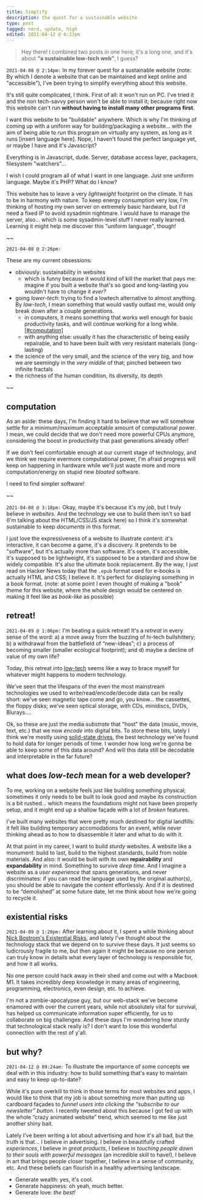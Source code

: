 ```yaml
---
title: Simplify
description: the quest for a sustainable website
type: post
tagged: nerd, update, high
edited: 2021-04-12 @ 6:23pm
---
```


> Hey there! I combined two posts in one here; it's a long one, and it's about **“a sustainable low-tech web”**, I guess?

`2021-04-08 @ 2:14pm:` In my forever quest for a sustainable website (note: By which I denote a website that can be maintained and kept online and "accessible"), I've been trying to simplify everything about this website.

It's still quite complicated, I think. First of all: it won't run on PC. I've tried it and the non tech-savvy person won't be able to install it; because right now this website can't run **without having to install many other programs first**.

I want this website to be "buildable" anywhere. Which is why I'm thinking of coming up with a uniform way for building/packaging a website... with the aim of being able to _run_ this program on virtually any system, as long as it runs [insert language here]. Nope, I haven't found the perfect language yet, or maybe I have and it's Javascript?

Everything is in Javascript, dude. Server, database access layer, packagers, filesystem "watchers"...

I wish I could program all of what I want in one language. Just one uniform language. Maybe it's PHP? What do I know?

This website has to leave a very _lightweight_ footprint on the climate. It has to be in harmony with nature. To keep energy consumption very low, I'm thinking of hosting my own server on extremely basic hardware, but I'd need a fixed IP to avoid sysadmin nightmare. I would have to manage the server, also... which is some sysadmin-level stuff I never really learned. Learning it might help me discover this "uniform language", though!


~~

`2021-04-08 @ 2:26pm:`

These are my current obsessions:

* obviously: sustainability in websites
  - which is funny because it would kind of kill the market that pays me: imagine if you built a website that's so good and long-lasting you wouldn't have to change it _ever?_
* going _lower-tech_: trying to find a lowtech alternative to almost anything. By _low-tech_, I mean something that would vastly outlast me, would only break down after a couple generations.
  - in computers, it means something that works well enough for basic productivity tasks, and will continue working for a long while.[[#computation]](#computation)
  - with anything else: usually it has the characteristic of being easily repairable, and to have been built with very resistant materials (long-lasting)
* the science of the very small, and the science of the very big, and how we are seemingly in the _very middle_ of that; pinched between two infinite fractals
* the richness of the human condition, its diversity, its depth

~~

## computation

As an aside: these days, I'm finding it hard to believe that we will somehow settle for a minimum/maximum acceptable amount of computational power. I mean, we could decide that we don't need more powerful CPUs anymore, considering the boost in productivity that past generations already offer!

If we don't feel comfortable enough at our current stage of technology, and we think we require evermore computational power, I'm afraid progress will keep on happening in hardware while we'll just waste more and more computation/energy on stupid new _bloated_ software.

I need to find simpler software!

~~

`2021-04-08 @ 3:18pm:` Okay, maybe it's because it's my _job_, but I truly believe in _websites_. And the technology we use to build them isn't so bad (I'm talking about the HTML/CSS/JS stack here) so I think it's somewhat sustainable to keep _documents_ in this format.

I just love the expressiveness of a website to illustrate content: it's interactive, it can become a game, it's a discovery. It pretends to be "software", but it's actually more than software. It's open, it's accessible, it's supposed to be lightweight, it's supposed to be a standard and show be widely compatible. It's also the ultimate book replacement. By the way, I just read on Hacker News today that the `.epub` format used for e-books is actually HTML and CSS; I believe it. It's perfect for displaying something in a book format. (note: at some point I even thought of making a "book" theme for this website, where the whole design would be centered on making it feel like as _book-like_ as possible)

## retreat!

`2021-04-09 @ 1:06pm:` I'm beating a quick retreat! It's a _retreat_ in every sense of the word: a) a move away from the buzzing of hi-tech bullshittery; b) a withdrawal from the battlefield of “new-ideas”; c) a process of becoming smaller (smaller ecological footprint); and d) maybe a decline of value of my own life?

Today, this retreat into [low-tech](https://en.wikipedia.org/wiki/Low_technology) seems like a way to brace myself for whatever might happens to modern technology.

We've seen that the lifespans of the even the most mainstream technologies we used to write/read/encode/decode data can be really short: we've seen magnetic tape come and go, you know... the cassettes, the floppy disks; we've seen optical storage, with CDs, minidiscs, DVDs, Blurays....

Ok, so these are just the media _substrate_ that "host" the data (music, movie, text, etc.) that we now _encode_ into digital bits. To store these bits, lately I think we're mostly using [solid-state drives](https://en.wikipedia.org/wiki/Solid-state_drive), the best technology we've found to hold data for longer periods of time. I wonder how long we're gonna be able to keep some of this data around? And will this data still be decodable and interpretable in the far future?

## what does _low-tech_ mean for a web developer?

To me, working on a website feels just like building something physical; sometimes it only needs to be built to look good and maybe its construction is a bit rushed... which means the foundations might not have been properly setup, and it might end up a shallow façade with a lot of _broken_ features.

I've built many websites that were pretty much destined for digital landfills: it felt like building temporary accomodations for an event, while never thinking ahead as to how to disassemble it later and what to do with it.

At that point in my career, I want to build _sturdy_ websites. A website like a monument: build to last, build to the highest standards, build from noble materials. And also: it would be built with its own **repairability** and **expandability** in mind. Something to survive _deep time_. And I imagine a website as a _user experience_ that spans generations, and never discriminates: if you can read the language used by the original author(s), you should be able to navigate the content effortlessly. And if it is destined to be “demolished” at some future date, let me think about how we're going to recycle it.

## existential risks

`2021-04-09 @ 1:20pm:` After learning about it, I spent a while thinking about [Nick Bostrom's Existential Risks](https://nickbostrom.com/existential/risks.html), and lately I've thought about the technology stack that we depend on to survive these days. It just seems so ludicrously fragile to me, but then again it might be because no one person can truly know in details what every layer of technology is responsible for, and how it all works.

No one person could hack away in their shed and come out with a Macbook M1. It takes incredibly deep knowledge in many areas of engineering, programming, electronics, even design, etc. to achieve.

I'm not a zombie-apocalypse guy, but our web-stack we've become enamored with over the current years, while not absolutely vital for survival, has helped us communicate information super efficiently, for us to collaborate on big challenges. And these days I'm wondering how sturdy that technological stack really is? I don't want to lose this wonderful connection with the rest of y'all.

## but why?

`2021-04-12 @ 09:24am:` To illustrate the importance of some concepts we deal with in this industry: how to build something that's easy to maintain and easy to keep up-to-date?

While it's pure overkill to think in those terms for most websites and apps, I would like to think that my job is about something more than putting up cardboard façades to _funnel users into clicking the “subscribe to our newsletter” button_. I recently tweeted about this because I got fed up with the whole “crazy animated website” trend, which seemed to me like just another shiny bait.

Lately I've been writing a lot about advertising and how it's all bad, but the truth is that... I believe in advertising. I believe in beautifully crafted _experiences_, I believe in _great products_, I believe in _touching people down to their souls with powerful messages_ (an incredible skill to have!), I believe in art that brings people closer together, I believe in a sense of community, etc. And these beliefs can flourish in a healthy advertising landscape.

* Generate wealth: yes, it's cool.
* Generate happiness: oh yeah, much better.
* Generate love: _the best!_